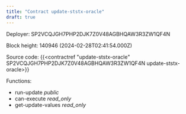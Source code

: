```yaml
---
title: "Contract update-ststx-oracle"
draft: true
---
```

Deployer: SP2VCQJGH7PHP2DJK7Z0V48AGBHQAW3R3ZW1QF4N


 



Block height: 140946 (2024-02-28T02:41:54.000Z)

Source code: {{<contractref "update-ststx-oracle" SP2VCQJGH7PHP2DJK7Z0V48AGBHQAW3R3ZW1QF4N update-ststx-oracle>}}

Functions:

* run-update _public_
* can-execute _read_only_
* get-update-values _read_only_
